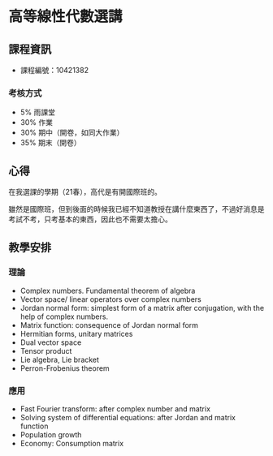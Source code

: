 # 高等線性代數選講

## 課程資訊

* 課程編號：10421382

### 考核方式

* 5% 雨課堂
* 30% 作業
* 30% 期中（開卷，如同大作業）
* 35% 期末（開卷）

## 心得

在我選課的學期（21春），高代是有開國際班的。

雖然是國際班，但到後面的時候我已經不知道教授在講什麼東西了，不過好消息是考試不考，只考基本的東西，因此也不需要太擔心。



## 教學安排

### 理論

- Complex numbers. Fundamental theorem of algebra
- Vector space/ linear operators over complex numbers
- Jordan normal form: simplest form of a matrix after conjugation, with the help of complex numbers.
- Matrix function: consequence of Jordan normal form
- Hermitian forms, unitary matrices
- Dual vector space
- Tensor product
- Lie algebra, Lie bracket
- Perron-Frobenius theorem

### 應用

- Fast Fourier transform: after complex number and matrix
- Solving system of differential equations: after Jordan and matrix function
- Population growth
- Economy: Consumption matrix
